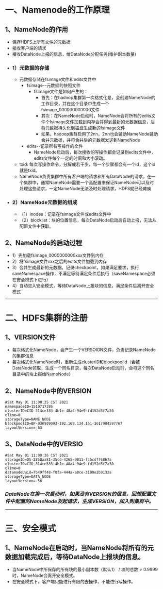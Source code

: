# 一、Namenode的工作原理

## 1、NameNode的作用
* 保存HDFS上所有文件的元数据
* 接收客户端的请求
* 接收DataNode上报的信息，给DataNode分配任务(维护副本数量)
* ### **1）元数据的存储**
  *  元数据存储在fsimage文件和edits文件中
     *  fsimage--元数据的快照文件
        *  fsimage文件是如何产生的：
           *  首先：在hadoop集群第一次格式化是，会创建NameNode的工作目录，并在这个目录中生成一个fsimage_000000000000文件
           *  其次：在NameNode启动时，NameNode会将所有的edits文件个fsimage文件加载到内存合并得到最新的元数据信息，后将元数据持久化到磁盘生成新的fsimage文件
           *  如果，hadoop集群启用了2nn，2nn也会辅助NameNode辅助合并元数据，并将合并后的元数据发送到NameNode
     *  edits--记录所有写操作的文件
        *  NameNode启动后，每次接收的写操作都会记录到edits文件中，edits文件每个一定的时间和大小滚动。
  * txid: 每次写操作命令，分解成若干步，每一个步骤都会有一个id，这个id就是txid。
  * NameNode负责集群中所有客户端的请求和所有DataNode的请求，在一个集群中，通常NameNode需要一个高配置来保证NameNode可以及时处理这些请求，一定NameNode无法及时处理请求，HDFS就已经瘫痪
* ### **2）NameNode元数据的组成**
  * （1）inodes：记录在fsimage文件或edits文件中
  * （2）blocklist：块的位置信息，每次DataNode启动后自动上报，无法从配置文件中获取。

## 2、NameNode的启动过程
* 1）先加载fsimage_0000000000xxx文件到内存
* 2）将fsimage文件xxx之后的edits文件加载到内存
* 3）合并生成最新的元数据，记录checkpoint，如果满足要求，执行saveNamespace操作，不满足等待满足条件后执行（saveNamespace必须在安全模式下进行）
* 4）自动进入安全模式，等待DataNode上报块的信息，满足条件后离开安全模式
---

# 二、HDFS集群的注册

## 1、VERSION文件
* 每次格式化NameNode，会产生一个VERSOION文件，负责记录NameNode的集群信息
* 每次格式化NameNode时，重新生成clusterID和blockpoolId（会被DataNode领取，生成一个同名目录，每次DataNode启动时，会将这个同名目录中的块上报给NameNode）

## 2、NameNode中的VERSION

```
#Sat May 01 11:00:35 CST 2021
namespaceID=1510717386
clusterID=CID-314ce333-4b1e-48a4-94e9-fd152d5f7a30
cTime=0
storageType=NAME_NODE
blockpoolID=BP-930909093-192.168.134.161-1617984597767
layoutVersion=-63
```

## 3、DataNode中的VERSIO

```
#Sat May 01 11:00:36 CST 2021
storageID=DS-2850aa81-35cd-4265-9811-fc5cdf76867a
clusterID=CID-314ce333-4b1e-48a4-94e9-fd152d5f7a30
cTime=0
datanodeUuid=7b49ff48-f0fa-444a-a0ce-3199e2b9132a
storageType=DATA_NODE
layoutVersion=-56
```

### *DataNode在第一次启动时，如果没有VERSION的信息，回想配置文件中配置的NameNode发起请求，生成VERSION，加入到集群中。*

---

# 三、安全模式

## 1、NameNode在启动时，当NameNode将所有的元数据加载完成后，等待DataNode上报块的信息。
* 当NameNode中所保存的所有块的最小副本数（默认1） / 块的总数 > 0.9999时，NameNode会离开安全模式。
* 在安全模式下，客户端只能进行有限的去操作，不能进行写操作。

